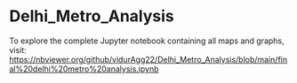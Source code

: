 # Delhi_Metro_Analysis

To explore the complete Jupyter notebook containing all maps and graphs, visit:
https://nbviewer.org/github/vidurAgg22/Delhi_Metro_Analysis/blob/main/final%20delhi%20metro%20analysis.ipynb
